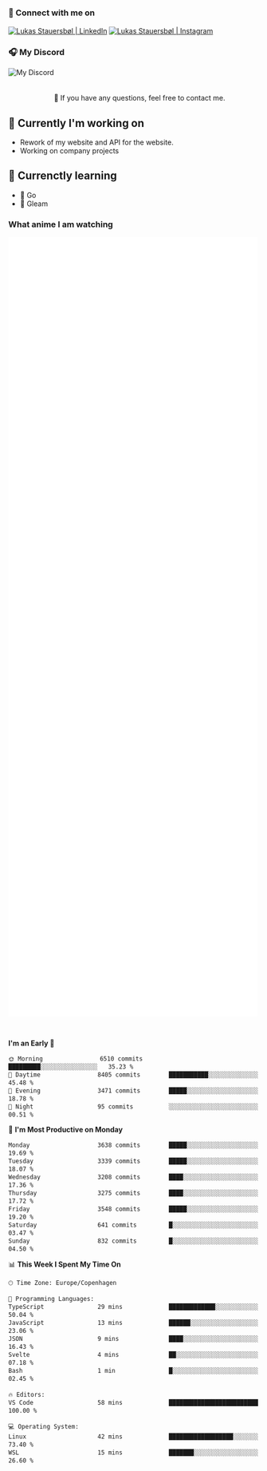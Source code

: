 ### 🔗 Connect with me on
<a href="https://www.instagram.com/lukas_stauersbol" target="_blank"><img align="center" src="https://raw.githubusercontent.com/stauersbol/stauersbol/main/images/instagram.svg" alt="Lukas Stauersbøl | LinkedIn" width="30px"/></a>
<a href="https://www.linkedin.com/in/lukas-stauersbol/" target="_blank"><img align="center" src="https://raw.githubusercontent.com/stauersbol/stauersbol/main/images/linkedin.svg" alt="Lukas Stauersbøl | Instagram" width="30px"/></a>

<p align="center">
 <h3>🎧 My Discord</h3>
 <img align="left" height="55px" src="https://discord.c99.nl/widget/theme-2/147806323323568128.png" alt="My Discord" />
</p>

<br/>
<br/>
<br/>
💬 If you have any questions, feel free to contact me.

## 🔭 Currently I'm working on
- Rework of my website and API for the website.
- Working on company projects
 
## 🌱 Currenctly learning
- 💙 Go
- 💜 Gleam

### What anime I am watching
<a href="https://anilist.co/user/slashiy/" align="center"><img align="center" width="500px" src="metrics.plugin.personal.anilist.svg" /></a>

<br/>

<!--START_SECTION:waka-->
**I'm an Early 🐤** 

```text
🌞 Morning                6510 commits        █████████░░░░░░░░░░░░░░░░   35.23 % 
🌆 Daytime                8405 commits        ███████████░░░░░░░░░░░░░░   45.48 % 
🌃 Evening                3471 commits        █████░░░░░░░░░░░░░░░░░░░░   18.78 % 
🌙 Night                  95 commits          ░░░░░░░░░░░░░░░░░░░░░░░░░   00.51 % 
```
📅 **I'm Most Productive on Monday** 

```text
Monday                   3638 commits        █████░░░░░░░░░░░░░░░░░░░░   19.69 % 
Tuesday                  3339 commits        █████░░░░░░░░░░░░░░░░░░░░   18.07 % 
Wednesday                3208 commits        ████░░░░░░░░░░░░░░░░░░░░░   17.36 % 
Thursday                 3275 commits        ████░░░░░░░░░░░░░░░░░░░░░   17.72 % 
Friday                   3548 commits        █████░░░░░░░░░░░░░░░░░░░░   19.20 % 
Saturday                 641 commits         █░░░░░░░░░░░░░░░░░░░░░░░░   03.47 % 
Sunday                   832 commits         █░░░░░░░░░░░░░░░░░░░░░░░░   04.50 % 
```


📊 **This Week I Spent My Time On** 

```text
🕑︎ Time Zone: Europe/Copenhagen

💬 Programming Languages: 
TypeScript               29 mins             █████████████░░░░░░░░░░░░   50.04 % 
JavaScript               13 mins             ██████░░░░░░░░░░░░░░░░░░░   23.06 % 
JSON                     9 mins              ████░░░░░░░░░░░░░░░░░░░░░   16.43 % 
Svelte                   4 mins              ██░░░░░░░░░░░░░░░░░░░░░░░   07.18 % 
Bash                     1 min               █░░░░░░░░░░░░░░░░░░░░░░░░   02.45 % 

🔥 Editors: 
VS Code                  58 mins             █████████████████████████   100.00 % 

💻 Operating System: 
Linux                    42 mins             ██████████████████░░░░░░░   73.40 % 
WSL                      15 mins             ███████░░░░░░░░░░░░░░░░░░   26.60 % 
```


<!--END_SECTION:waka-->
